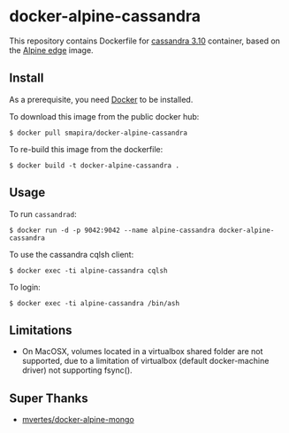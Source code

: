 # docker-alpine-cassandra

This repository contains Dockerfile for [cassandra 3.10](http://cassandra.apache.org/)
container, based on the [Alpine edge](https://hub.docker.com/_/alpine/) image.

## Install

As a prerequisite, you need [Docker](https://docker.com) to be installed.

To download this image from the public docker hub:

	$ docker pull smapira/docker-alpine-cassandra

To re-build this image from the dockerfile:

	$ docker build -t docker-alpine-cassandra .

## Usage

To run `cassandrad`:

	$ docker run -d -p 9042:9042 --name alpine-cassandra docker-alpine-cassandra

To use the cassandra cqlsh client:

	$ docker exec -ti alpine-cassandra cqlsh

To login:

	$ docker exec -ti alpine-cassandra /bin/ash
 
## Limitations

- On MacOSX, volumes located in a virtualbox shared folder are not
  supported, due to a limitation of virtualbox (default docker-machine
  driver) not supporting fsync().


## Super Thanks
- [mvertes/docker-alpine-mongo](https://github.com/mvertes/docker-alpine-mongo)